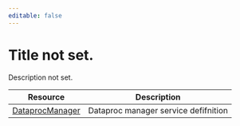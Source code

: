 ```yaml
---
editable: false
---
```


# Title not set.
Description not set.

Resource | Description
--- | ---
[DataprocManager](DataprocManager/index.md) | Dataproc manager service defifnition